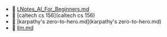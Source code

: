 * 📄 [LNotes_AI_For_Beginners.md](LNotes_AI_For_Beginners.md)
* 📂 [caltech cs 156](caltech cs 156)
* 📄 [karpathy's zero-to-hero.md](karpathy's zero-to-hero.md)
* 📄 [llm.md](llm.md)
